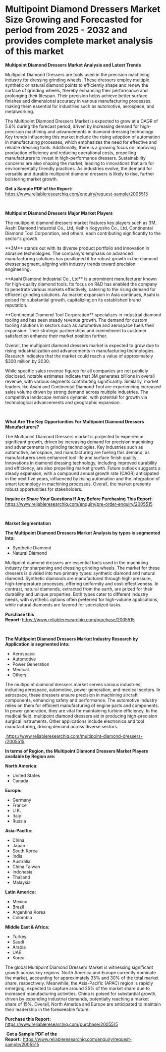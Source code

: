 <p><h1>Multipoint Diamond Dressers Market Size Growing and Forecasted for period from 2025 - 2032 and provides complete market analysis of this market</h1></p><p><strong>Multipoint Diamond Dressers Market Analysis and Latest Trends</strong></p>
<p><p>Multipoint Diamond Dressers are tools used in the precision machining industry for dressing grinding wheels. These dressers employ multiple synthetic or natural diamond points to efficiently shape and renew the surface of grinding wheels, thereby enhancing their performance and prolonging their lifespan. Their precision helps achieve better surface finishes and dimensional accuracy in various manufacturing processes, making them essential for industries such as automotive, aerospace, and metalworking.</p><p>The Multipoint Diamond Dressers Market is expected to grow at a CAGR of 5.6% during the forecast period, driven by increasing demand for high-precision machining and advancements in diamond dressing technology. Key trends influencing this market include the rising adoption of automation in manufacturing processes, which emphasizes the need for effective and reliable dressing tools. Additionally, there is a growing focus on improving production efficiency and reducing operational costs, propelling manufacturers to invest in high-performance dressers. Sustainability concerns are also shaping the market, leading to innovations that aim for environmentally friendly practices. As industries evolve, the demand for versatile and durable multipoint diamond dressers is likely to rise, further bolstering market growth.</p></p>
<p><strong>Get a Sample PDF of the Report:&nbsp;</strong> <a href="https://www.reliableresearchiq.com/enquiry/request-sample/2005515?utm_campaign=3354&utm_medium=2&utm_source=Github&utm_content=ia&utm_term=12042025&utm_id=multipoint-diamond-dressers">https://www.reliableresearchiq.com/enquiry/request-sample/2005515</a></p>
<p>&nbsp;</p>
<p><strong>Multipoint Diamond Dressers Major Market Players</strong></p>
<p><p>The multipoint diamond dressers market features key players such as 3M, Asahi Diamond Industrial Co., Ltd, Keihin Kogyosho Co., Ltd, Continental Diamond Tool Corporation, and others, each contributing significantly to the sector's growth.</p><p>**3M** stands out with its diverse product portfolio and innovation in abrasive technologies. The company's emphasis on advanced manufacturing solutions has positioned it for robust growth in the diamond dresser segment, aligning with industry trends toward precision engineering.</p><p>**Asahi Diamond Industrial Co., Ltd** is a prominent manufacturer known for high-quality diamond tools. Its focus on R&D has enabled the company to penetrate various markets effectively, catering to the rising demand for efficient grinding solutions. As market expansion in Asia continues, Asahi is poised for substantial growth, capitalizing on its established brand reputation.</p><p>**Continental Diamond Tool Corporation** specializes in industrial diamond tooling and has seen steady revenue growth. The demand for custom tooling solutions in sectors such as automotive and aerospace fuels their expansion. Their strategic partnerships and commitment to customer satisfaction enhance their market position further.</p><p>Overall, the multipoint diamond dressers market is expected to grow due to rising industrialization and advancements in manufacturing technologies. Research indicates that the market could reach a value of approximately $300 million by 2030.</p><p>While specific sales revenue figures for all companies are not publicly disclosed, notable estimates indicate that 3M generates billions in overall revenue, with various segments contributing significantly. Similarly, market leaders like Asahi and Continental Diamond Tool are experiencing increased sales volume driven by strong demand across multiple industries. The competitive landscape remains dynamic, with potential for growth via technological advancements and geographic expansion.</p></p>
<p>&nbsp;</p>
<p><strong>What Are The Key Opportunities For Multipoint Diamond Dressers Manufacturers?</strong></p>
<p><p>The Multipoint Diamond Dressers market is projected to experience significant growth, driven by increasing demand for precision machining and advancements in grinding technologies. Key industries such as automotive, aerospace, and manufacturing are fueling this demand, as manufacturers seek enhanced tool life and surface finish quality. Innovations in diamond dressing technology, including improved durability and efficiency, are also propelling market growth. Future outlook suggests a steady expansion, with a compound annual growth rate (CAGR) anticipated in the next five years, influenced by rising automation and the integration of smart technology in machining processes. Overall, the market presents robust opportunities for stakeholders.</p></p>
<p><strong>Inquire or Share Your Questions If Any Before Purchasing This Report:</strong> <a href="https://www.reliableresearchiq.com/enquiry/pre-order-enquiry/2005515?utm_campaign=3354&utm_medium=2&utm_source=Github&utm_content=ia&utm_term=12042025&utm_id=multipoint-diamond-dressers">https://www.reliableresearchiq.com/enquiry/pre-order-enquiry/2005515</a></p>
<p>&nbsp;</p>
<p><strong>Market Segmentation</strong></p>
<p><strong>The Multipoint Diamond Dressers Market Analysis by types is segmented into:</strong></p>
<p><ul><li>Synthetic Diamond</li><li>Natural Diamond</li></ul></p>
<p><p>Multipoint diamond dressers are essential tools used in the machining industry for sharpening and dressing grinding wheels. The market for these dressers is divided into two primary types: synthetic diamond and natural diamond. Synthetic diamonds are manufactured through high-pressure, high-temperature processes, offering uniformity and cost-effectiveness. In contrast, natural diamonds, extracted from the earth, are prized for their durability and unique properties. Both types cater to different industry needs, with synthetic options often preferred for high-volume applications, while natural diamonds are favored for specialized tasks.</p></p>
<p><strong>Purchase this Report:&nbsp;</strong><a href="https://www.reliableresearchiq.com/purchase/2005515?utm_campaign=3354&utm_medium=2&utm_source=Github&utm_content=ia&utm_term=12042025&utm_id=multipoint-diamond-dressers">https://www.reliableresearchiq.com/purchase/2005515</a></p>
<p>&nbsp;</p>
<p><strong>The Multipoint Diamond Dressers Market Industry Research by Application is segmented into:</strong></p>
<p><ul><li>Aerospace</li><li>Automotive</li><li>Power Generation</li><li>Medical</li><li>Others</li></ul></p>
<p><p>The multipoint diamond dressers market serves various industries, including aerospace, automotive, power generation, and medical sectors. In aerospace, these dressers ensure precision in machining aircraft components, enhancing safety and performance. The automotive industry relies on them for efficient manufacturing of engine parts and components. In power generation, they are vital for maintaining turbine efficiency. In the medical field, multipoint diamond dressers aid in producing high-precision surgical instruments. Other applications include electronics and tool manufacturing, driving demand across diverse sectors.</p></p>
<p><a href="https://www.reliableresearchiq.com/multipoint-diamond-dressers-r2005515?utm_campaign=3354&utm_medium=2&utm_source=Github&utm_content=ia&utm_term=12042025&utm_id=multipoint-diamond-dressers">&nbsp;https://www.reliableresearchiq.com/multipoint-diamond-dressers-r2005515</a></p>
<p><strong>In terms of Region, the Multipoint Diamond Dressers Market Players available by Region are:</strong></p>
<p>
    <p> <strong> North America: </strong>
        <ul>
            <li>United States</li>
            <li>Canada</li>
        </ul>
        </p> 
    <p> <strong> Europe: </strong>
        <ul>
            <li>Germany</li>
            <li>France</li>
            <li>U.K.</li>
            <li>Italy</li>
            <li>Russia</li>
        </ul>
        </p> 
    <p> <strong> Asia-Pacific: </strong>
        <ul>
            <li>China</li>
            <li>Japan</li>
            <li>South Korea</li>
            <li>India</li>
            <li>Australia</li>
            <li>China Taiwan</li>
            <li>Indonesia</li>
            <li>Thailand</li>
            <li>Malaysia</li>
        </ul>
        </p> 
    <p> <strong> Latin America: </strong>
        <ul>
            <li>Mexico</li>
            <li>Brazil</li>
            <li>Argentina Korea</li>
            <li>Colombia</li>
        </ul>
        </p> 
    <p> <strong> Middle East & Africa: </strong>
        <ul>
            <li>Turkey</li>
            <li>Saudi</li>
            <li>Arabia</li>
            <li>UAE</li>
            <li>Korea</li>
        </ul>
    </p>
    </p>
<p><p>The global Multipoint Diamond Dressers Market is witnessing significant growth across key regions. North America and Europe currently dominate the market, accounting for approximately 35% and 30% of the total market share, respectively. Meanwhile, the Asia-Pacific (APAC) region is rapidly emerging, expected to capture around 25% of the market share due to increased manufacturing activities. China is poised for substantial growth, driven by expanding industrial demands, potentially reaching a market share of 15%. Overall, North America and Europe are anticipated to maintain their leadership in the foreseeable future.</p></p>
<p><strong>Purchase this Report: </strong><a href="https://www.reliableresearchiq.com/purchase/2005515?utm_campaign=3354&utm_medium=2&utm_source=Github&utm_content=ia&utm_term=12042025&utm_id=multipoint-diamond-dressers">https://www.reliableresearchiq.com/purchase/2005515</a></p>
<p>&nbsp;<strong>Get a Sample PDF of the Report:&nbsp;&nbsp;</strong><a href="https://www.reliableresearchiq.com/enquiry/request-sample/2005515?utm_campaign=3354&utm_medium=2&utm_source=Github&utm_content=ia&utm_term=12042025&utm_id=multipoint-diamond-dressers">https://www.reliableresearchiq.com/enquiry/request-sample/2005515</a></p>
<p><strong></strong></p>
<p><p></p><p></p><p></p></p>
